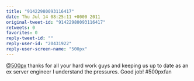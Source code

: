 ```yaml
---
title: "91422980093116417"
date: Thu Jul 14 08:25:11 +0000 2011
original-tweet-id: "91422980093116417"
retweets: 0
favorites: 0
reply-tweet-id: ""
reply-user-id: "20431922"
reply-user-screen-name: "500px"
---
```

<a href="https://twitter.com/500px">@500px</a> thanks for all your hard work guys and keeping us up to date as an ex server engineer I understand the pressures. Good job! #500pxfan
